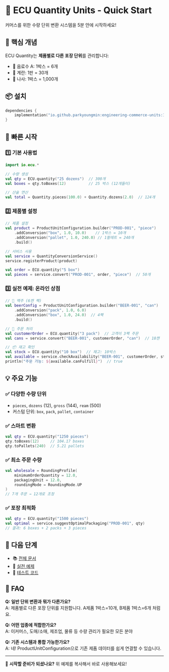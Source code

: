 # 🚀 ECU Quantity Units - Quick Start

커머스를 위한 수량 단위 변환 시스템을 5분 안에 시작하세요!

## 🎯 핵심 개념

ECU Quantity는 **제품별로 다른 포장 단위**를 관리합니다:
- 🥤 음료수 A: 1박스 = 6개
- 🥚 계란: 1판 = 30개  
- 🔩 나사: 1박스 = 1,000개

## 📦 설치

```kotlin
dependencies {
    implementation("io.github.parkyoungmin:engineering-commerce-units:1.0.0")
}
```

## 🏃 빠른 시작

### 1️⃣ 기본 사용법
```kotlin
import io.ecu.*

// 수량 생성
val qty = ECU.quantity("25 dozens")  // 300개
val boxes = qty.toBoxes(12)          // 25 박스 (12개들이)

// 산술 연산
val total = Quantity.pieces(100.0) + Quantity.dozens(2.0)  // 124개
```

### 2️⃣ 제품별 설정
```kotlin
// 제품 설정
val product = ProductUnitConfiguration.builder("PROD-001", "piece")
    .addConversion("box", 1.0, 10.0)    // 1박스 = 10개
    .addConversion("pallet", 1.0, 240.0) // 1팔레트 = 240개
    .build()

// 서비스 사용
val service = QuantityConversionService()
service.registerProduct(product)

val order = ECU.quantity("5 box")
val pieces = service.convert("PROD-001", order, "piece")  // 50개
```

### 3️⃣ 실전 예제: 온라인 상점
```kotlin
// 🍺 맥주 (6캔 팩)
val beerConfig = ProductUnitConfiguration.builder("BEER-001", "can")
    .addConversion("pack", 1.0, 6.0)
    .addConversion("box", 1.0, 24.0)  // 4팩
    .build()

// 🛒 주문 처리
val customerOrder = ECU.quantity("3 pack")  // 고객이 3팩 주문
val cans = service.convert("BEER-001", customerOrder, "can")  // 18캔

// 📦 재고 확인
val stock = ECU.quantity("10 box")  // 재고: 10박스
val available = service.checkAvailability("BEER-001", customerOrder, stock)
println("주문 가능: ${available.canFulfill}")  // true
```

## 💡 주요 기능

### ✅ 다양한 수량 단위
- `pieces`, `dozens` (12), `gross` (144), `ream` (500)
- 커스텀 단위: `box`, `pack`, `pallet`, `container`

### ✅ 스마트 변환
```kotlin
val qty = ECU.quantity("1250 pieces")
qty.toBoxes(12)     // 104.17 boxes
qty.toPallets(240)  // 5.21 pallets
```

### ✅ 최소 주문 수량
```kotlin
val wholesale = RoundingProfile(
    minimumOrderQuantity = 12.0,
    packagingUnit = 12.0,
    roundingMode = RoundingMode.UP
)
// 7개 주문 → 12개로 조정
```

### ✅ 포장 최적화
```kotlin
val qty = ECU.quantity("1500 pieces")
val optimal = service.suggestOptimalPackaging("PROD-001", qty)
// 결과: 6 boxes + 2 packs + 3 pieces
```

## 📖 다음 단계

- 📚 [전체 문서](QUANTITY_UNITS.md)
- 💼 [실전 예제](../src/main/kotlin/io/ecu/examples/QuantityUsageGuide.kt)
- 🧪 [테스트 코드](src/test/kotlin/io/ecu/QuantityTest.kt)

## 🤔 FAQ

**Q: 일반 단위 변환과 뭐가 다른가요?**  
A: 제품별로 다른 포장 단위를 지원합니다. A제품 1박스=10개, B제품 1박스=6개 처럼요.

**Q: 어떤 업종에 적합한가요?**  
A: 이커머스, 도매/소매, 제조업, 물류 등 수량 관리가 필요한 모든 분야

**Q: 기존 시스템과 통합 가능한가요?**  
A: 네! ProductUnitConfiguration으로 기존 제품 데이터를 쉽게 연결할 수 있습니다.

---
🎉 **시작할 준비가 되셨나요?** 위 예제를 복사해서 바로 사용해보세요!
